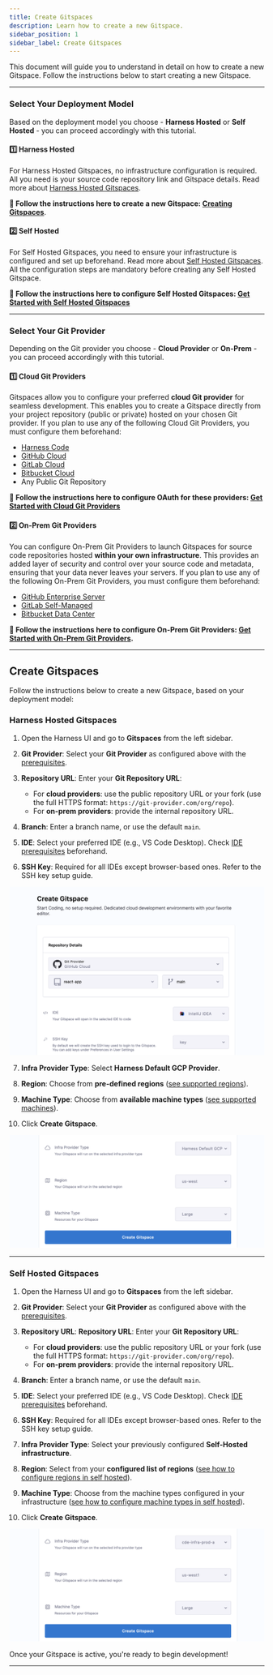 ```yaml
---
title: Create Gitspaces
description: Learn how to create a new Gitspace. 
sidebar_position: 1
sidebar_label: Create Gitspaces
---
```


This document will guide you to understand in detail on how to create a new Gitspace. Follow the instructions below to start creating a new Gitspace. 

---

### Select Your Deployment Model

Based on the deployment model you choose - **Harness Hosted** or **Self Hosted** - you can proceed accordingly with this tutorial.

#### 1️⃣ Harness Hosted

For Harness Hosted Gitspaces, no infrastructure configuration is required. All you need is your source code repository link and Gitspace details. Read more about [Harness Hosted Gitspaces](/docs/cloud-development-environments/introduction/self-hosted.md#harness-hosted-model).

**🔗 Follow the instructions here to create a new Gitspace: [Creating Gitspaces](/docs/cloud-development-environments/manage-gitspaces/create-gitspaces.md#create-gitspaces)**.

#### 2️⃣ Self Hosted

For Self Hosted Gitspaces, you need to ensure your infrastructure is configured and set up beforehand. Read more about [Self Hosted Gitspaces](/docs/cloud-development-environments/introduction/self-hosted.md#self-hosted-model). All the configuration steps are mandatory before creating any Self Hosted Gitspace.

**🔗 Follow the instructions here to configure Self Hosted Gitspaces: [Get Started with Self Hosted Gitspaces](/docs/cloud-development-environments/self-hosted-gitspaces/steps)**

---

### Select Your Git Provider

Depending on the Git provider you choose - **Cloud Provider** or **On-Prem** - you can proceed accordingly with this tutorial.

#### 1️⃣ Cloud Git Providers

Gitspaces allow you to configure your preferred **cloud Git provider** for seamless development. This enables you to create a Gitspace directly from your project repository (public or private) hosted on your chosen Git provider.
If you plan to use any of the following Cloud Git Providers, you must configure them beforehand:

* [Harness Code](https://developer.harness.io/docs/code-repository/get-started/overview/)
* [GitHub Cloud](https://docs.github.com/en/get-started/start-your-journey/about-github-and-git)
* [GitLab Cloud](https://about.gitlab.com/)
* [Bitbucket Cloud](https://support.atlassian.com/bitbucket-cloud/docs/get-started-with-bitbucket-cloud/)
* Any Public Git Repository

**🔗 Follow the instructions here to configure OAuth for these providers: [Get Started with Cloud Git Providers](/docs/cloud-development-environments/git-providers/cloud-providers.md)**

#### 2️⃣ On-Prem Git Providers

You can configure On-Prem Git Providers to launch Gitspaces for source code repositories hosted **within your own infrastructure**. This provides an added layer of security and control over your source code and metadata, ensuring that your data never leaves your servers.
If you plan to use any of the following On-Prem Git Providers, you must configure them beforehand:

* [GitHub Enterprise Server](https://docs.github.com/en/enterprise-server@3.14/admin/overview/about-github-enterprise-server)
* [GitLab Self-Managed](https://docs.gitlab.com/subscriptions/self_managed/)
* [Bitbucket Data Center](https://www.atlassian.com/enterprise/data-center/bitbucket)

**🔗 Follow the instructions here to configure On-Prem Git Providers: [Get Started with On-Prem Git Providers](/docs/cloud-development-environments/git-providers/on-prem-providers.md).**

---

## Create Gitspaces
Follow the instructions below to create a new Gitspace, based on your deployment model:

### Harness Hosted Gitspaces

1. Open the Harness UI and go to **Gitspaces** from the left sidebar.

2. **Git Provider**: Select your **Git Provider** as configured above with the [prerequisites](/docs/cloud-development-environments/manage-gitspaces/create-gitspaces.md#select-your-git-provider). 

3. **Repository URL**: Enter your **Git Repository URL**:

   * For **cloud providers**: use the public repository URL or your fork (use the full HTTPS format: `https://git-provider.com/org/repo`).
   * For **on-prem providers**: provide the internal repository URL.

4. **Branch**: Enter a branch name, or use the default `main`.

5. **IDE**: Select your preferred IDE (e.g., VS Code Desktop). Check [IDE prerequisites](/docs/category/ides) beforehand.

6. **SSH Key**: Required for all IDEs except browser-based ones. Refer to the SSH key setup guide.

![](./static/create-github-1.png)

7. **Infra Provider Type**: Select **Harness Default GCP Provider**.

8. **Region**: Choose from **pre-defined regions** ([see supported regions](/docs/cloud-development-environments/introduction/whats-supported.md#regions-available)).

9. **Machine Type**: Choose from **available machine types** ([see supported machines](/docs/cloud-development-environments/introduction/whats-supported.md#machine-types)).

10. Click **Create Gitspace**.

![](./static/create-github-2.png)

---

### Self Hosted Gitspaces

1. Open the Harness UI and go to **Gitspaces** from the left sidebar.

2. **Git Provider**: Select your **Git Provider** as configured above with the [prerequisites](/docs/cloud-development-environments/manage-gitspaces/create-gitspaces.md#select-your-git-provider). 

3. **Repository URL**: **Repository URL**: Enter your **Git Repository URL**:

   * For **cloud providers**: use the public repository URL or your fork (use the full HTTPS format: `https://git-provider.com/org/repo`).
   * For **on-prem providers**: provide the internal repository URL.

4. **Branch**: Enter a branch name, or use the default `main`.

5. **IDE**: Select your preferred IDE (e.g., VS Code Desktop). Check [IDE prerequisites](/docs/category/ides) beforehand.

6. **SSH Key**: Required for all IDEs except browser-based ones. Refer to the SSH key setup guide.

7. **Infra Provider Type**: Select your previously configured **Self-Hosted infrastructure**.

8. **Region**: Select from your **configured list of regions** ([see how to configure regions in self hosted](/docs/cloud-development-environments/self-hosted-gitspaces/steps/gitspace-infra-ui.md#configure-regions)).

9. **Machine Type**: Choose from the machine types configured in your infrastructure ([see how to configure machine types in self hosted](/docs/cloud-development-environments/self-hosted-gitspaces/steps/manage-self-hosted.md#add-machines-in-gitspace-infrastructure)).

10. Click **Create Gitspace**.

![](./static/create-self-1.png)

Once your Gitspace is active, you're ready to begin development!

---
